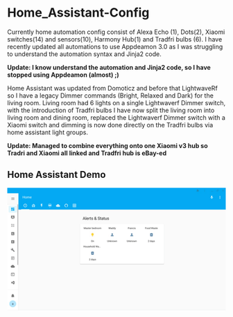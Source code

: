# Home_Assistant-Config

Currently home automation config consist of Alexa Echo (1), Dots(2), Xiaomi switches(14) and sensors(10), Harmony Hub(1) and Tradfri bulbs (6). I have recently updated all automations to use Appdeamon 3.0 as I was struggling to understand the automation syntax and Jinja2 code.

**Update: I know understand the automation and Jinja2 code, so I have stopped using Appdeamon (almost) ;)**

Home Assistant was updated from Domoticz and before that LightwaveRf so I have a legacy Dimmer commands (Bright, Relaxed and Dark) for the living room. Living room had 6 lights on a single Lightwaverf Dimmer switch, with the introduction of Tradfri bulbs I have now split the living room into living room and dining room, replaced the Lightwaverf Dimmer switch with a Xiaomi switch and dimming is now done directly on the Tradfri bulbs via home assistant light groups.

**Update: Managed to combine everything onto one Xiaomi v3 hub so Tradri and Xiaomi all linked and Tradfri hub is eBay-ed**



## Home Assistant Demo

![Home Assistant Frontend  Demo](Video/Lovelacefrontend.gif)




